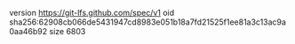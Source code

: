 version https://git-lfs.github.com/spec/v1
oid sha256:62908cb066de5431947cd8983e051b18a7fd21525f1ee81a3c13ac9a0aa46b92
size 6803
